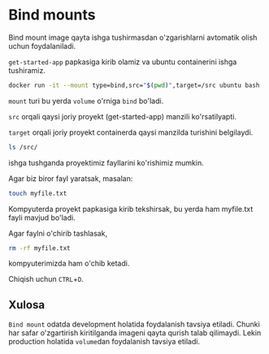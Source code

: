 # Bind mounts

Bind mount image qayta ishga tushirmasdan o'zgarishlarni avtomatik olish uchun foydalaniladi.

`get-started-app` papkasiga kirib olamiz va ubuntu containerini ishga tushiramiz.

```bash
docker run -it --mount type=bind,src="$(pwd)",target=/src ubuntu bash
```

`mount` turi bu yerda `volume` o'rniga `bind` bo'ladi.

`src` orqali qaysi joriy proyekt (get-started-app) manzili ko'rsatilyapti.

`target` orqali joriy proyekt containerda qaysi manzilda turishini belgilaydi.

```bash
ls /src/
```

ishga tushganda proyektimiz fayllarini ko'rishimiz mumkin.

Agar biz biror fayl yaratsak, masalan:

```bash
touch myfile.txt
```

Kompyuterda proyekt papkasiga kirib tekshirsak, bu yerda ham myfile.txt fayli mavjud bo'ladi.

Agar faylni o'chirib tashlasak,

```bash
rm -rf myfile.txt
```

kompyuterimizda ham o'chib ketadi.

Chiqish uchun `CTRL`+`D`.

## Xulosa

`Bind mount` odatda development holatida foydalanish tavsiya etiladi. Chunki har safar o'zgartirish kiritilganda imageni
qayta qurish talab qilimaydi. Lekin production holatida `volume`dan foydalanish tavsiya etiladi.
